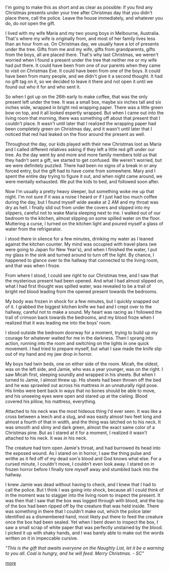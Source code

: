 


I'm going to make this as short and as clear as possible: if you find any Christmas presents under your tree after Christmas day that you didn't place there, call the police. Leave the house immediately, and whatever you do, do *not* open the gift.


I lived with my wife Maria and my two young boys in Melbourne, Australia. That's where my wife is originally from, and most of her family lives less than an hour from us. On Christmas day, we usually have a lot of presents under the tree. Gifts from me and my wife, gifts from grandparents, gifts from the boys, all are placed there. That's why last Christmas, we weren't worried when I found a present under the tree that neither me or my wife had put there. It could have been from one of our parents when they came to visit on Christmas Eve. It could have been from one of the boys. It could have been from many people, and we didn't give it a second thought. It had no gift tag on it, so we decided to leave it there and not open it until we found out who it for and who sent it.


So when I got up on the 26th early to make coffee, that was the only present left under the tree. It was a small box, maybe six inches tall and six inches wide, wrapped in bright red wrapping paper. There was a little green bow on top, and it all looked expertly wrapped. But when I came out into the living room that morning, there was something off about that present that I couldn't place. It wasn't until later that I realized the wrapping paper had been completely green on Christmas day, and it wasn't until later that I noticed that red had leaked on the floor around the present as well.


Throughout the day, our kids played with their new Christmas loot as Maria and I called different relatives asking if they left a little red gift under our tree. As the day went by and more and more family members told us that they hadn't sent a gift, we started to get confused. We weren't worried, but we were definitely puzzled. There had been no signs of a break in or any forced entry, but the gift had to have come from somewhere. Mary and I spent the entire day trying to figure it out, and when night came around, we were mentally exhausted. We put the kids to bed, and followed soon after.


Now I'm usually a pretty heavy sleeper, but something woke me up that night. I'm not sure if it was a noise I heard or if I just had too much coffee during the day, but I found myself wide awake at 2 AM and my throat was dry as hell. I finally slid out from under the covers and slipped into my slippers, careful not to wake Maria sleeping next to me. I walked out of our bedroom to the kitchen, almost slipping on some spilled water on the floor. Muttering a curse, I turned on the kitchen light and poured myself a glass of water from the refrigerator.


I stood there in silence for a few minutes, drinking my water as I leaned against the kitchen counter. My mind was occupied with travel plans (we were going to Japan for New Year's), and when I finished the water, I put my glass in the sink and turned around to turn off the light. By chance, I happened to glance over to the hallway that connected to the living room, and that was when I froze.


From where I stood, I could see right to our Christmas tree, and I saw that the mysterious present had been opened. And what I had almost slipped on, what I had first thought was spilled water, was revealed to be a trail of bright red blood leading from the opened present towards the bedrooms.


My body was frozen in shock for a few minutes, but I quickly snapped out of it. I grabbed the biggest kitchen knife we had and I crept over to the hallway, careful not to make a sound. My heart was racing as I followed the trail of crimson back towards the bedrooms, and my blood froze when I realized that it was leading me into the boys' room.


I stood outside the bedroom doorway for a moment, trying to build up my courage for whatever waited for me in the darkness. Then I sprang into action, running into the room and switching on the lights in one quick movement. I had tried to prepare myself, but what I saw made the knife slip out of my hand and my jaw drop in horror.


My boys had twin beds, one on either side of the room. Micah, the oldest, was on the left side, and Jamie, who was a year younger, was on the right. I saw Micah first, sleeping soundly and wrapped in his sheets. But when I turned to Jamie, I almost threw up. His sheets had been thrown off the bed and he was sprawled out across his mattress in an unnaturally rigid pose. His limbs were bent back in ways that no bones should be able to move, and his unseeing eyes were open and stared up at the cieling. Blood covered his pillow, his mattress, everything.


Attached to his neck was the most hideous thing I'd ever seen. It was like a cross between a leech and a slug, and was easily almost two feet long and almost a fourth of that in width, and the thing was latched on to his neck. It was smooth and slimy and dark green, almost the exact same color of a Christmas pine. But as I stared at it for a moment, I realized it wasn't attached to his neck. It was *in* his neck.


The creature had torn open Jamie's throat, and had burrowed its head into the exposed wound. As I stared on in horror, I saw the thing pulse and writhe as it fed off of my dead son's blood and God knows what else. For a cursed minute, I couldn't move, I couldn't even look away. I stared on in frozen horror before I finally tore myself away and stumbled back into the hallway.


I knew Jamie was dead without having to check, and I knew that I had to call the police. But I think I was going into shock, because all I could think of in the moment was to stagger into the living room to inspect the present. It was then that I saw that the box was logged through with blood, and the top of the box had been ripped off by the creature that was held inside. There was something in there that I  couldn't make out, which the police later identified as a dismembered hand, most likely put there to feed the creature once the box had been sealed. Yet when I bent down to inspect the box, I saw a small scrap of white paper that was perfectly unstained by the blood. I picked it up with shaky hands, and I was barely able to make out the words written on it in impeccable cursive.

*"This is the gift that awaits everyone on the Naughty List, let it be a warning to you all. Coal is hungry, and he will feed. Merry Christmas. - SC"*


[more](https://www.reddit.com/r/nosleep/comments/eqh5di/i_think_a_creature_from_an_anime_is_trying_to/?utm_medium=android_app&utm_source=share)